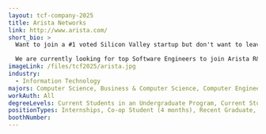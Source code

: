 ```yaml
---
layout: tcf-company-2025
title: Arista Networks
link: http://www.arista.com/
short_bio: >
  Want to join a #1 voted Silicon Valley startup but don't want to leave Vancouver? Want to start your career in a young, dynamic and rapidly growing organization where Software Engineers play a central role? Want to take full responsibility and be in charge of delivering your work from design to code to test to customer shipment? Want to work with top notch engineering talent from Stanford, MIT and Berkeley? Want to help build a great company and share its success?

  We are currently looking for top Software Engineers to join Arista R&D team in our Burnaby office. Our Software Engineers work on developing the Extensible Operating System (EOS), which is at the core of Arista's products. We offer a competitive salary, stock options and the chance of joining a pioneer of 10 Gigabit Ethernet.
imageLink: /files/tcf2025/arista.jpg
industry:
  - Information Technology
majors: Computer Science, Business & Computer Science, Computer Engineering
workAuth: All
degreeLevels: Current Students in an Undergraduate Program, Current Students in a Masters Program, Current Students in a Phd Program, Graduated with an Undergraduate Degree, Graduated with a Graduate Degree (Masters or Phd)
positionTypes: Internships, Co-op Student (4 months), Recent Graduate, Full-time
boothNumber:
---
```

